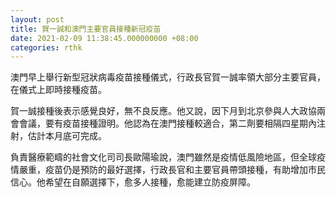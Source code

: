 ```yaml
---
layout: post
title: 賀一誠和澳門主要官員接種新冠疫苗
date: 2021-02-09 11:38:45.000000000 +08:00
categories: rthk
---
```


澳門早上舉行新型冠狀病毒疫苗接種儀式，行政長官賀一誠率領大部分主要官員，在儀式上即時接種疫苗。

賀一誠接種後表示感覺良好，無不良反應。他又說，因下月到北京參與人大政協兩會會議，要有疫苗接種證明。他認為在澳門接種較適合，第二劑要相隔四星期內注射，估計本月底可完成。

負責醫療範疇的社會文化司司長歐陽瑜說，澳門雖然是疫情低風險地區，但全球疫情嚴重，疫苗仍是預防的最好選擇，行政長官和主要官員帶頭接種，有助增加市民信心。他希望在自願選擇下，愈多人接種，愈能建立防疫屏障。
